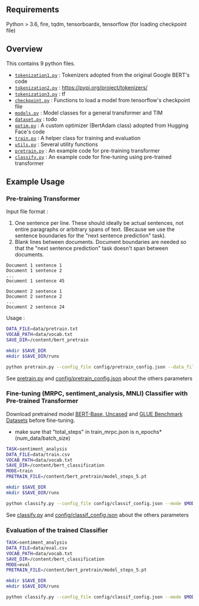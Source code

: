 ## Requirements

Python > 3.6, fire, tqdm, tensorboardx,
tensorflow (for loading checkpoint file)

## Overview

This contains 9 python files.
- [`tokenization1.py`](./tokenization1.py) : Tokenizers adopted from the original Google BERT's code
- [`tokenization2.py`](./tokenization2.py) : https://pypi.org/project/tokenizers/
- [`tokenization3.py`](./tokenization3.py) : tf
- [`checkpoint.py`](./checkpoint.py) : Functions to load a model from tensorflow's checkpoint file
- [`models.py`](./models.py) : Model classes for a general transformer and TIM
- [`dataset.py`](./dataset.py) : todo
- [`optim.py`](./optim.py) : A custom optimizer (BertAdam class) adopted from Hugging Face's code
- [`train.py`](./train.py) : A helper class for training and evaluation
- [`utils.py`](./utils.py) : Several utility functions
- [`pretrain.py`](./pretrain.py) : An example code for pre-training transformer
- [`classify.py`](./classify.py) : An example code for fine-tuning using pre-trained transformer

## Example Usage

### Pre-training Transformer
Input file format :
1. One sentence per line. These should ideally be actual sentences, not entire paragraphs or arbitrary spans of text. (Because we use the sentence boundaries for the "next sentence prediction" task).
2. Blank lines between documents. Document boundaries are needed so that the "next sentence prediction" task doesn't span between documents.
```
Document 1 sentence 1
Document 1 sentence 2
...
Document 1 sentence 45

Document 2 sentence 1
Document 2 sentence 2
...
Document 2 sentence 24
```
Usage :
```bash
DATA_FILE=data/pretrain.txt
VOCAB_PATH=data/vocab.txt
SAVE_DIR=/content/bert_pretrain

mkdir $SAVE_DIR
mkdir $SAVE_DIR/runs

python pretrain.py --config_file config/pretrain_config.json --data_file $DATA_FILE --vocab_file $VOCAB_PATH --save_dir $SAVE_DIR 
```
See [pretrain.py]() and [config/pretrain_config.json]() about the others parameters

### Fine-tuning (MRPC, sentiment_analysis, MNLI) Classifier with Pre-trained Transformer
Download pretrained model [BERT-Base, Uncased](https://storage.googleapis.com/bert_models/2018_10_18/uncased_L-12_H-768_A-12.zip) and
[GLUE Benchmark Datasets]( https://github.com/nyu-mll/GLUE-baselines) 
before fine-tuning.
* make sure that "total_steps" in train_mrpc.json is n_epochs*(num_data/batch_size)
```bash
TASK=sentiment_analysis
DATA_FILE=data/train.csv
VOCAB_PATH=data/vocab.txt
SAVE_DIR=/content/bert_classification
MODE=train
PRETRAIN_FILE=/content/bert_pretrain/model_steps_5.pt

mkdir $SAVE_DIR
mkdir $SAVE_DIR/runs

python classify.py --config_file config/classif_config.json --mode $MODE --task $TASK --data_file $DATA_FILE --vocab_file $VOCAB_PATH --save_dir $SAVE_DIR --pretrain_file $PRETRAIN_FILE
```
See [classify.py]() and [config/classif_config.json]() about the others parameters
### Evaluation of the trained Classifier
```bash
TASK=sentiment_analysis
DATA_FILE=data/eval.csv
VOCAB_PATH=data/vocab.txt
SAVE_DIR=/content/bert_classification
MODE=eval
PRETRAIN_FILE=/content/bert_pretrain/model_steps_5.pt

mkdir $SAVE_DIR
mkdir $SAVE_DIR/runs

python classify.py --config_file config/classif_config.json --mode $MODE --task $TASK --data_file $DATA_FILE --vocab_file $VOCAB_PATH --save_dir $SAVE_DIR --pretrain_file $PRETRAIN_FILE
```






